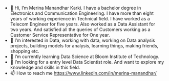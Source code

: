 - 👋 Hi, I’m Merina Manandhar Karki. I have a bachelor degree in Electronics and Communication Engineering. I have more than eight years of working experience in Technical field. I have worked as a Telecom Engineer for five years. Also worked as a Data Assistant for two years. And satisfied all the queries of Customers working as a Customer Service Representative for One year.
- 👀 I’m interested in Data, working with data, working on Data analysis projects, building models for analysis, learning things, making friends, shopping etc.
- 🌱 I’m currently learning Data Science at Bloom Institute of Technology.
- 💞️ I’m looking for a entry level Data Scientist role. And want to explore my knowledge and skills in this field.
- 📫 How to reach me https://www.linkedin.com/in/merina-manandhar/

<!---
merinakarki/merinakarki is a ✨ special ✨ repository because its `README.md` (this file) appears on your GitHub profile.
You can click the Preview link to take a look at your changes.
--->
